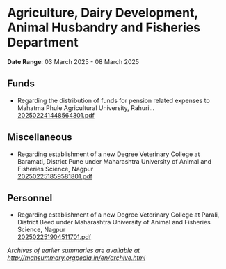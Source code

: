 # Agriculture, Dairy Development, Animal Husbandry and Fisheries Department

**Date Range**: 03 March 2025 - 08 March 2025


## Funds
- Regarding the distribution of funds for pension related expenses to Mahatma Phule Agricultural University, Rahuri...\
  [202502241448564301.pdf](https://gr.maharashtra.gov.in/Site/Upload/Government%20Resolutions/English/202502241448564301.pdf)

## Miscellaneous
- Regarding establishment of a new Degree Veterinary College at Baramati, District Pune under Maharashtra University of Animal and Fisheries Science, Nagpur\
  [202502251859581801.pdf](https://gr.maharashtra.gov.in/Site/Upload/Government%20Resolutions/English/202502251859581801.pdf)

## Personnel
- Regarding establishment of a new Degree Veterinary College at Parali, District Beed under Maharashtra University of Animal and Fisheries Science, Nagpur\
  [202502251904511701.pdf](https://gr.maharashtra.gov.in/Site/Upload/Government%20Resolutions/English/202502251904511701.pdf)


*Archives of earlier summaries are available at http://mahsummary.orgpedia.in/en/archive.html*